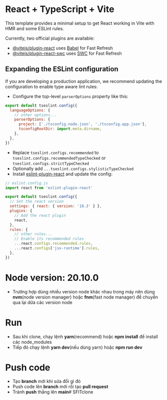 # React + TypeScript + Vite

This template provides a minimal setup to get React working in Vite with HMR and some ESLint rules.

Currently, two official plugins are available:

- [@vitejs/plugin-react](https://github.com/vitejs/vite-plugin-react/blob/main/packages/plugin-react/README.md) uses [Babel](https://babeljs.io/) for Fast Refresh
- [@vitejs/plugin-react-swc](https://github.com/vitejs/vite-plugin-react-swc) uses [SWC](https://swc.rs/) for Fast Refresh

## Expanding the ESLint configuration

If you are developing a production application, we recommend updating the configuration to enable type aware lint rules:

- Configure the top-level `parserOptions` property like this:

```js
export default tseslint.config({
  languageOptions: {
    // other options...
    parserOptions: {
      project: ['./tsconfig.node.json', './tsconfig.app.json'],
      tsconfigRootDir: import.meta.dirname,
    },
  },
})
```

- Replace `tseslint.configs.recommended` to `tseslint.configs.recommendedTypeChecked` or `tseslint.configs.strictTypeChecked`
- Optionally add `...tseslint.configs.stylisticTypeChecked`
- Install [eslint-plugin-react](https://github.com/jsx-eslint/eslint-plugin-react) and update the config:

```js
// eslint.config.js
import react from 'eslint-plugin-react'

export default tseslint.config({
  // Set the react version
  settings: { react: { version: '18.3' } },
  plugins: {
    // Add the react plugin
    react,
  },
  rules: {
    // other rules...
    // Enable its recommended rules
    ...react.configs.recommended.rules,
    ...react.configs['jsx-runtime'].rules,
  },
})
```
# Node version: 20.10.0
- Trường hợp dùng nhiều version node khác nhau trong máy nên dùng **nvm**(node version manager) hoặc **fnm**(fast node manager) để chuyển qua lại dữa các version node
# Run
- Sau khi clone, chạy lệnh **yarn**(recommend) hoặc **npm install** để install các node_modules
- Tiếp đó chạy lệnh **yarn dev**(nếu dùng yarn) hoặc **npm run dev**
# Push code
- Tạo **branch** mới khi sửa đổi gì đó
- Push code lên **branch** mới rồi tạo **pull request**
- Tránh **push** thẳng lên **main**#   S F I T c l o n e 
 
 

